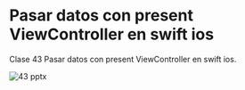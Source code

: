 # Pasar datos con present ViewController en swift ios
Clase 43 Pasar datos con present ViewController en swift ios.

![43 pptx](https://github.com/user-attachments/assets/1177f90b-a696-4e3f-b58c-694a80b265bf)
